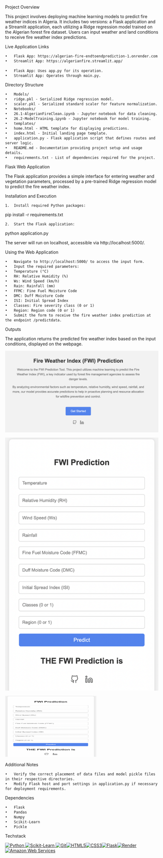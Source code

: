 Project Overview

This project involves deploying machine learning models to predict fire weather indices in Algeria. It includes two versions: a Flask application and a Streamlit application, each utilizing a Ridge regression model trained on the Algerian forest fire dataset. Users can input weather and land conditions to receive fire weather index predictions.

Live Application Links

	•	Flask App: https://algerian-fire-endtoendprediction-1.onrender.com
	•	Streamlit App: https://algerianfire.streamlit.app/

	•	Flask App: Uses app.py for its operation.
	•	Streamlit App: Operates through main.py.


Directory Structure

	•	Models/
	•	ridge.pkl - Serialized Ridge regression model.
	•	scaler.pkl - Serialized standard scaler for feature normalization.
	•	Notebooks/
	•	26.1-AlgerianFireClean.ipynb - Jupyter notebook for data cleaning.
	•	26.2-ModelTraining.ipynb - Jupyter notebook for model training.
	•	templates/
	•	home.html - HTML template for displaying predictions.
	•	index.html - Initial landing page template.
	•	application.py - Flask application script that defines routes and server logic.
	•	README.md - Documentation providing project setup and usage details.
	•	requirements.txt - List of dependencies required for the project.

Flask Web Application

The Flask application provides a simple interface for entering weather and vegetation parameters, processed by a pre-trained Ridge regression model to predict the fire weather index.

Installation and Execution

	1.	Install required Python packages:

pip install -r requirements.txt


	2.	Start the Flask application:

python application.py

The server will run on localhost, accessible via http://localhost:5000/.

Using the Web Application

	•	Navigate to http://localhost:5000/ to access the input form.
	•	Input the required parameters:
	•	Temperature (°C)
	•	RH: Relative Humidity (%)
	•	Ws: Wind Speed (km/h)
	•	Rain: Rainfall (mm)
	•	FFMC: Fine Fuel Moisture Code
	•	DMC: Duff Moisture Code
	•	ISI: Initial Spread Index
	•	Classes: Fire severity class (0 or 1)
	•	Region: Region code (0 or 1)
	•	Submit the form to receive the fire weather index prediction at the endpoint /predictdata.

Outputs

The application returns the predicted fire weather index based on the input conditions, displayed on the webpage.

![Algerian Fire Prediction Homepage](https://github.com/harshsinha-12/Algerian_Fire_EndtoEndPrediction/blob/main/Homepage.png)


![Algerian Fire Prediction Screenshot](https://github.com/harshsinha-12/Algerian_Fire_EndtoEndPrediction/blob/main/Pred.png)

<img src="https://github.com/harshsinha-12/Algerian_Fire_EndtoEndPrediction/blob/main/Pred.png" alt="Algerian Fire Prediction Screenshot" width="300" height="200"/>

Additional Notes

	•	Verify the correct placement of data files and model pickle files in their respective directories.
	•	Modify Flask host and port settings in application.py if necessary for deployment requirements.

Dependencies

	•	Flask
	•	Pandas
	•	Numpy
	•	Scikit-Learn
	•	Pickle

Techstack

<a href="https://www.python.org/" target="_blank" rel="noreferrer"><img src="https://raw.githubusercontent.com/danielcranney/readme-generator/main/public/icons/skills/python-colored.svg" width="36" height="36" alt="Python" /></a><a href="https://scikit-learn.org/" target="_blank" rel="noreferrer">
<img src="https://upload.wikimedia.org/wikipedia/commons/0/05/Scikit_learn_logo_small.svg" width="36" height="36" alt="Scikit-Learn" />
</a><a href="https://git-scm.com/" target="_blank" rel="noreferrer"><img src="https://raw.githubusercontent.com/danielcranney/readme-generator/main/public/icons/skills/git-colored.svg" width="36" height="36" alt="Git" /></a><a href="https://developer.mozilla.org/en-US/docs/Glossary/HTML5" target="_blank" rel="noreferrer"><img src="https://raw.githubusercontent.com/danielcranney/readme-generator/main/public/icons/skills/html5-colored.svg" width="36" height="36" alt="HTML5" /></a><a href="https://www.w3.org/TR/CSS/#css" target="_blank" rel="noreferrer"><img src="https://raw.githubusercontent.com/danielcranney/readme-generator/main/public/icons/skills/css3-colored.svg" width="36" height="36" alt="CSS3" /></a><a href="https://flask.palletsprojects.com/en/2.0.x/" target="_blank" rel="noreferrer"><img src="https://raw.githubusercontent.com/danielcranney/readme-generator/main/public/icons/skills/flask-colored.svg" width="36" height="36" alt="Flask" /></a><a href="https://render.com/" target="_blank" rel="noreferrer"><img src="https://raw.githubusercontent.com/danielcranney/readme-generator/main/public/icons/skills/render-colored.svg" width="36" height="36" alt="Render" /></a><a href="https://aws.amazon.com" target="_blank" rel="noreferrer"><img src="https://raw.githubusercontent.com/danielcranney/readme-generator/main/public/icons/skills/aws-colored.svg" width="36" height="36" alt="Amazon Web Services" /></a>
</p>

